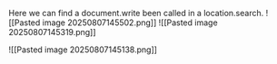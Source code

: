 Here we can find a document.write been called in a location.search. 
![[Pasted image 20250807145502.png]]
![[Pasted image 20250807145319.png]]

![[Pasted image 20250807145138.png]]